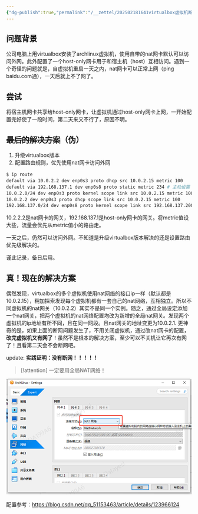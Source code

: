 ```yaml
---
{"dg-publish":true,"permalink":"/__zettel/202502181641virtualbox虚拟机断网问题/","title":202502181641,"tags":["route","virtualbox","网络","路由"],"created":"2025-02-18T16:41:53+08:00"}
---
```


问题背景
---

公司电脑上用virtualbox安装了archlinux虚拟机，使用自带的nat网卡默认可以访问外网。此外配置了一个host-only网卡用于和宿主机（host）互相访问。遇到一个奇怪的问题就是，自虚拟机重启一天之内，nat网卡可以正常上网（ping baidu.com通），一天后就上不了网了。

尝试
---

将宿主机网卡共享给host-only网卡，让虚拟机通过host-only网卡上网，一开始配置完好使了一段时间，第二天来又不行了，原因不明。

<s>最后的解决方案</s>（伪）
---

1. 升级virtualbox版本
2. 配置路由规则，优先使用nat网卡访问外网

```bash
$ ip route
default via 10.0.2.2 dev enp0s3 proto dhcp src 10.0.2.15 metric 100 
default via 192.168.137.1 dev enp0s8 proto static metric 234 # 主动设置
10.0.2.0/24 dev enp0s3 proto kernel scope link src 10.0.2.15 metric 100 
10.0.2.2 dev enp0s3 proto dhcp scope link src 10.0.2.15 metric 100 
192.168.137.0/24 dev enp0s8 proto kernel scope link src 192.168.137.200 
```

10.2.2.2是nat网卡的网关，192.168.137.1是host-only网卡的网关。将metric值设大些，流量会优先从metric值小的路由走。

一天之后，仍然可以访问外网。不知道是升级virtualbox版本解决的还是设置路由优先级解决的。

谨此记录，备日后用。

真！现在的解决方案
---

偶然发现，virtualbox的多个虚拟机使用nat网络的接口ip一样（默认都是10.0.2.15），稍加探索发现每个虚拟机都有一套自己的nat网络，互相独立。所以不同虚拟机的nat网关（10.0.2.2）其实不是同一个实例。随之，通过全局设定添加一个nat网关，把两个虚拟机的nat网络配置均改为新增的全局nat网关。发现两个虚拟机的ip地址有所不同，且在同一网段。且nat网关的地址变更为10.0.2.1. 更神奇的是，如果上面的断网问题发生了，不用关闭虚拟机，通过改nat网卡的配置，**改完虚拟机又有网了**！虽然不是根本的解决方案，至少可以不关机让它再次有网了！且看第二天会不会断网吧。

update: **实践证明：没有断网！！！！！**

>[!attention]
>一定要用全局NAT网络！

![](/img/user/assets/image-20250221.145315.131.png)

配置参考：https://blog.csdn.net/qq_51153463/article/details/123966124
